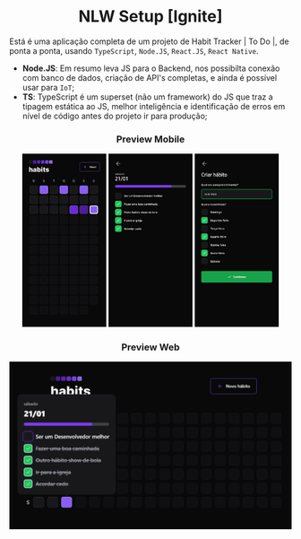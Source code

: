 <h1 align="center">NLW Setup [Ignite]</h1>

Está é uma aplicação completa de um projeto de Habit Tracker | To Do |, de ponta a ponta, usando `TypeScript`, `Node.JS`, `React.JS`, `React Native`.

- **Node.JS**: Em resumo leva JS para o Backend, nos possibilta conexão com banco de dados, criação de API's completas, e ainda é possível usar para `IoT`;
- **TS**: TypeScript é um superset (não um framework) do JS que traz a tipagem estática ao JS, melhor inteligência e identificação de erros em nível de código antes do projeto ir para produção;

<h3 align="center">Preview Mobile</h3>
<p align="center">
  <img width="150" alt="NLW-SETUP-IGNITE" src="./.github/Mobile1.jpg">
  <img width="150" alt="NLW-SETUP-IGNITE" src="./.github/Mobile2.jpg">
  <img width="150" alt="NLW-SETUP-IGNITE" src="./.github/Mobile3.jpg">
<p>
<h3 align="center">Preview Web</h3>
<img width="2000" alt="NLW-SETUP-IGNITE" src="./.github/Web.PNG">
